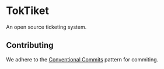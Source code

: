 # TokTiket
An open source ticketing system.


## Contributing

We adhere to the [Conventional Commits](https://www.conventionalcommits.org/en/v1.0.0/) pattern for commiting.